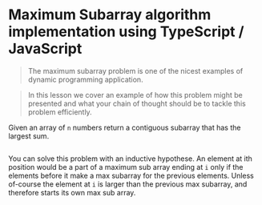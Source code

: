 # Maximum Subarray algorithm implementation using TypeScript / JavaScript

> The maximum subarray problem is one of the nicest examples of dynamic programming application.

> In this lesson we cover an example of how this problem might be presented and what your chain of thought should be to tackle this problem efficiently.


Given an array of `n` numbers return a contiguous subarray that has the largest sum.

```ts

```

You can solve this problem with an inductive hypothese. An element at ith position would be a part of a maximum sub array ending at `i` only if the elements before it make a max subarray for the previous elements. Unless of-course the element at `i` is larger than the previous max subarray, and therefore starts its own max sub array.

